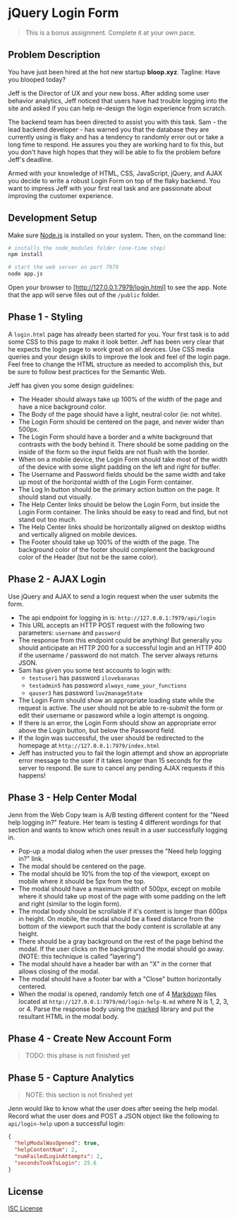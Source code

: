 # jQuery Login Form

> This is a bonus assignment. Complete it at your own pace.

## Problem Description

You have just been hired at the hot new startup **bloop.xyz**. Tagline: Have you
blooped today?

Jeff is the Director of UX and your new boss. After adding some user behavior
analytics, Jeff noticed that users have had trouble logging into the site and
asked if you can help re-design the login experience from scratch.

The backend team has been directed to assist you with this task. Sam - the lead
backend developer - has warned you that the database they are currently using is
flaky and has a tendency to randomly error out or take a long time to respond.
He assures you they are working hard to fix this, but you don't have high hopes
that they will be able to fix the problem before Jeff's deadline.

Armed with your knowledge of HTML, CSS, JavaScript, jQuery, and AJAX you decide
to write a robust Login Form on top of the flaky backend. You want to impress
Jeff with your first real task and are passionate about improving the customer
experience.

## Development Setup

Make sure [Node.js] is installed on your system. Then, on the command line:

```sh
# installs the node_modules folder (one-time step)
npm install

# start the web server on port 7979
node app.js
```

Open your browser to [http://127.0.0.1:7979/login.html] to see the app. Note
that the app will serve files out of the `/public` folder.

[Node.js]:https://nodejs.org/en/
[http://127.0.0.1:7979/login.html]:http://127.0.0.1:7979/login.html

## Phase 1 - Styling

A `login.html` page has already been started for you. Your first task is to add
some CSS to this page to make it look better. Jeff has been very clear that he
expects the login page to work great on all devices. Use CSS media queries and
your design skills to improve the look and feel of the login page. Feel free to
change the HTML structure as needed to accomplish this, but be sure to follow
best practices for the Semantic Web.

Jeff has given you some design guidelines:
- The Header should always take up 100% of the width of the page and have a nice
  background color.
- The Body of the page should have a light, neutral color (ie: not white).
- The Login Form should be centered on the page, and never wider than 500px.
- The Login Form should have a border and a white background that contrasts with
  the body behind it. There should be some padding on the inside of the form so
  the input fields are not flush with the border.
- When on a mobile device, the Login Form should take most of the width of the
  device with some slight padding on the left and right for buffer.
- The Username and Password fields should be the same width and take up most
  of the horizontal width of the Login Form container.
- The Log In button should be the primary action button on the page. It should
  stand out visually.
- The Help Center links should be below the Login Form, but inside the Login
  Form container. The links should be easy to read and find, but not stand out
  too much.
- The Help Center links should be horizontally aligned on desktop widths and
  vertically aligned on mobile devices.
- The Footer should take up 100% of the width of the page. The background color
  of the footer should complement the background color of the Header (but not be
  the same color).

## Phase 2 - AJAX Login

Use jQuery and AJAX to send a login request when the user submits the form.

- The api endpoint for logging in is: `http://127.0.0.1:7979/api/login`
- This URL accepts an HTTP POST request with the following two parameters:
  `username` and `password`
- The response from this endpoint could be anything! But generally you should
  anticipate an HTTP 200 for a successful login and an HTTP 400 if the username
  / password do not match. The server always returns JSON.
- Sam has given you some test accounts to login with:
  - `testuser1` has password `ilovebananas`
  - `testadmin5` has password `always_name_your_functions`
  - `qauser3` has password `luv2manage5tate`
- The Login Form should show an appropriate loading state while the request is
  active. The user should not be able to re-submit the form or edit their
  username or password while a login attempt is ongoing.
- If there is an error, the Login Form should show an appropriate error above
  the Login button, but below the Password field.
- If the login was successful, the user should be redirected to the homepage at
  `http://127.0.0.1:7979/index.html`
- Jeff has instructed you to fail the login attempt and show an appropriate
  error message to the user if it takes longer than 15 seconds for the server to
  respond. Be sure to cancel any pending AJAX requests if this happens!

## Phase 3 - Help Center Modal

Jenn from the Web Copy team is A/B testing different content for the "Need help
logging in?" feature. Her team is testing 4 different wordings for that section
and wants to know which ones result in a user successfully logging in.

- Pop-up a modal dialog when the user presses the "Need help logging in?" link.
- The modal should be centered on the page.
- The modal should be 10% from the top of the viewport, except on mobile where
  it should be 5px from the top.
- The modal should have a maximum width of 500px, except on mobile where it should
  take up most of the page with some padding on the left and right (similar to the login form).
- The modal body should be scrollable if it's content is longer than 600px in height.
  On mobile, the modal should be a fixed distance from the bottom of the viewport such
  that the body content is scrollable at any height.
- There should be a gray background on the rest of the page behind the modal. If
  the user clicks on the background the modal should go away. (NOTE: this technique is called "layering")
- The modal should have a header bar with an "X" in the corner that allows closing
  of the modal.
- The modal should have a footer bar with a "Close" button horizontally centered.
- When the modal is opened, randomly fetch one of 4 [Markdown] files located at
  `http://127.0.0.1:7979/md/login-help-N.md` where N is 1, 2, 3, or 4. Parse the
  response body using the [marked] library and put the resultant HTML in the modal body.

[Markdown]:https://guides.github.com/features/mastering-markdown/
[marked]:https://github.com/chjj/marked

## Phase 4 - Create New Account Form

> TODO: this phase is not finished yet

## Phase 5 - Capture Analytics

> NOTE: this section is not finished yet

Jenn would like to know what the user does after seeing the help modal. Record
what the user does and POST a JSON object like the following to `api/login-help`
upon a successful login:

```json
{
  "helpModalWasOpened": true,
  "helpContentNum": 2,
  "numFailedLoginAttempts": 2,
  "secondsTookToLogin": 25.6
}
```

## License

[ISC License](LICENSE.md)
